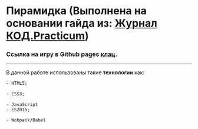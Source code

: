 # Пирамидка (Выполнена на основании гайда из: [Журнал КОД.Practicum](https://thecode.media/stack-game/ "Код"))

### Ссылка на игру в Github pages [клац](https://methodm4n.github.io/pyramid-game/ "Ссылка на игру").

---

В данной работе использованы такие **технологии** как:

```HTML
- HTML5;
```

```CSS
- CSS3;
```

```JS
- JavaScript
- ES2015;
```

```
- Webpack/Babel
```
